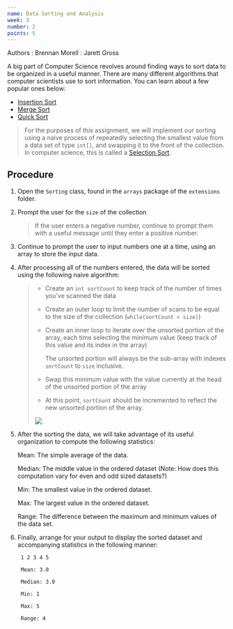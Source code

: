 ```yaml
---
name: Data Sorting and Analysis
week: 3
number: 2
points: 5
---
```


Authors
: Brennan Morell
: Jarett Gross

A big part of Computer Science revolves around finding ways
to sort data to be organized in a useful manner. There are many different algorithms
that computer scientists use to sort information. You can learn about a few popular ones below:


* [Insertion Sort](https://en.wikipedia.org/wiki/Selection_sort)
* [Merge Sort](https://en.wikipedia.org/wiki/Merge_sort)
* [Quick Sort](https://en.wikipedia.org/wiki/Quicksort)


> For the purposes of this assignment,
> we will implement our sorting using a naive process of repeatedly selecting the smallest value
> from a data set of type `int[]`, and swapping it to the front of the collection. In computer science,
> this is called a [Selection Sort](https://en.wikipedia.org/wiki/Insertion_sort).

## Procedure
1. Open the `Sorting` class, found in the `arrays` package
of the `extensions` folder.

2. Prompt the user for the `size` of the collection

	> If the user enters a negative number, continue to prompt them with a useful message until they enter a positive number.

3. Continue to prompt the user to input numbers one at a time, using an array to store the input data.

4. After processing all of the numbers entered, the data will be sorted using the following naive algorithm:

	> * Create an `int sortCount` to keep track of the number of times you\'ve scanned the data
  	> 
	> * Create an outer loop to limit the number of scans to be equal to the size of the collection (`while(sortCount < size)`)
    > 
	> * Create an inner loop to iterate over the unsorted portion of the array, each time selecting the minimum value (keep track of this value and its index in the array)
	>
	> 	The unsorted portion will always be the sub-array with indexes `sortCount` to `size` inclusive.
	>
    > * Swap this minimum value with the value currently at the head of the unsorted portion of the array
    >
	> * At this point, `sortCount` should be incremented to reflect the new unsorted portion of the array.
	>
	> ![](http://www.piratelearner.com/static/media/images/admin/2015/10/13/selection.gif)

5. After the sorting the data, we will take advantage of its useful organization to compute the following statistics:

	Mean: The simple average of the data.

	Median: The middle value in the ordered dataset (Note: How does this computation vary for even and odd sized datasets?)

	Min: The smallest value in the ordered dataset.

	Max: The largest value in the ordered dataset.

	Range: The difference between the maximum and minimum values of the data set.

6. Finally, arrange for your output to display the sorted dataset and accompanying statistics in the following manner:

		1 2 3 4 5 
		
		Mean: 3.0
		
		Median: 3.0
		
		Min: 1
		
		Max: 5
		
		Range: 4